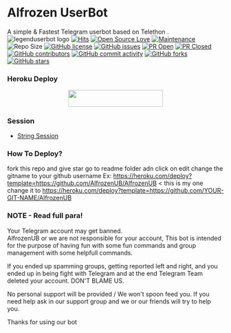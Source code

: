 # Alfrozen UserBot
A simple & Fastest Telegram userbot based on Telethon .
![legenduserbot logo](https://telegra.ph/file/b4c7082f2c22283d66394.jpg)
[![Hits](https://hits.seeyoufarm.com/api/count/incr/badge.svg?url=https%3A%2F%2Fgithub.com%2FAlfrozenUB%2FAlfrozenUB&count_bg=%2379C83D&title_bg=%23555555&icon=&icon_color=%23E7E7E7&title=hits&edge_flat=false)](https://github.com/Kajukatliii/AlfrozenUB)
[![Open Source Love](https://badges.frapsoft.com/os/v2/open-source.png?v=103)](https://github.com/ellerbrock/open-source-badges/)
[![Maintenance](https://img.shields.io/badge/Maintained%3F-yes-green?&style=flat-square)](https://GitHub.com/Kajukatliii/AlfrozenUB/graphs/commit-activity) 
![Repo Size](https://img.shields.io/github/repo-size/Kajukatliii/AlfrozenUB?&style=flat-square&logo=github)
[![GitHub license](https://img.shields.io/github/license/AlfrozenUB/AlfrozenUB?&style=flat-square&logo=github)](https://github.com/Kajukatliii/AlfrozenUB/blob/master/LICENSE)
[![GitHub issues](https://img.shields.io/github/issues/Kajukatliii/AlfrozenUB?&style=flat-square&logo=github)](https://github.com/AlfrozenUB/AlfrozenUB/issues)
[![PR Open](https://img.shields.io/github/issues-pr/AlfrozenUB/AlfrozenUB?&style=flat-square&logo=github)](https://github.com/AlfrozenUB/AlfrozenUB/pulls)
[![PR Closed](https://img.shields.io/github/issues-pr-closed/AlfrozenUB/AlfrozenUB?&style=flat-square&logo=github)](https://github.com/AlfrozenUB/AlfrozenUB/pulls?q=is:closed)
[![GitHub contributors](https://img.shields.io/github/contributors/AlfrozenUB/AlfrozenUB?&style=flat-square&logo=github)](https://GitHub.com/AlfrozenUB/AlfrozenUB/graphs/contributors/)
[![GitHub commit activity](https://img.shields.io/github/commit-activity/m/AlfrozenUB/AlfrozenUB?&style=flat-square&logo=github)](https://github.com/AlfrozenUB/AlfrozenUB/graphs/commit-activity)
[![GitHub forks](https://img.shields.io/github/forks/AlfrozenUB/AlfrozenUB?&style=flat-square&logo=github)](https://github.com/AlfrozenUB/AlfrozenUB/fork)
[![GitHub stars](https://img.shields.io/github/stars/AlfrozenUB/AlfrozenUB?&style=flat-square&logo=github)](https://github.com/AlfrozenUB/AlfrozenUB/stargazers)

### Heroku Deploy
<p align="center"><a href="https://heroku.com/deploy?template=https://github.com/AlfrozenUB/AlfrozenUB"> <img src="https://img.shields.io/badge/Deploy%20To%20Heroku-black?style=for-the-badge&logo=heroku" width="220" height="38.45"/></a></p>

### Session
 - [String Session](https://github.com/AlfrozenSessionBot)

### How To Deploy?

fork this repo and give star
go to readme folder adn click on edit
change the gitname to your github username
Ex: https://heroku.com/deploy?template=https://github.com/AlfrozenUB/AlfrozenUB < this is my one
change it to
https://heroku.com/deploy?template=https://github.com/YOUR-GIT-NAME/AlfrozenUB

### NOTE - Read full para!        
Your Telegram account may get banned.   
AlfrozenUB or we are not responsible for your account, 
This bot is intended for the purpose of having fun with some fun commands 
and group management with some helpfull commands.

If  you ended up spamming groups, getting reported left and right, 
and you ended up in being fight with Telegram 
and at the end Telegram Team deleted your account. DON'T BLAME US.

No personal support will be provided / We won't spoon feed you. 
If you need help ask in our support group 
and we or our friends will try to help you.

Thanks for using our bot
